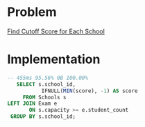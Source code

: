 # Problem

[Find Cutoff Score for Each School](https://leetcode.com/problems/find-cutoff-score-for-each-school/)

# Implementation

```sql
-- 455ms 95.56% 0B 100.00%
   SELECT s.school_id,
           IFNULL(MIN(score), -1) AS score 
     FROM Schools s
LEFT JOIN Exam e
       ON s.capacity >= e.student_count
 GROUP BY s.school_id;       
```
